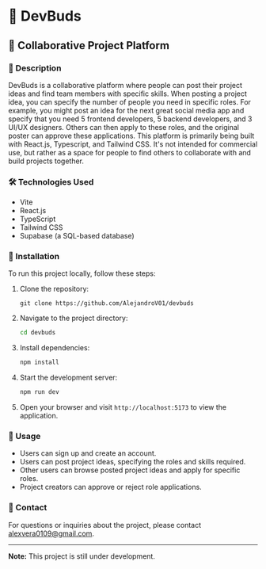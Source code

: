# 🌟 DevBuds

## 🤝 Collaborative Project Platform

### 📝 Description

DevBuds is a collaborative platform where people can post their project ideas and find team members with specific skills. When posting a project idea, you can specify the number of people you need in specific roles. For example, you might post an idea for the next great social media app and specify that you need 5 frontend developers, 5 backend developers, and 3 UI/UX designers. Others can then apply to these roles, and the original poster can approve these applications. This platform is primarily being built with React.js, Typescript, and Tailwind CSS. It's not intended for commercial use, but rather as a space for people to find others to collaborate with and build projects together.

### 🛠️ Technologies Used

- Vite
- React.js
- TypeScript
- Tailwind CSS
- Supabase (a SQL-based database)

### 🚀 Installation

To run this project locally, follow these steps:

1. Clone the repository:

   ```
   git clone https://github.com/AlejandroV01/devbuds
   ```

2. Navigate to the project directory:

   ```bash
   cd devbuds
   ```

3. Install dependencies:

   ```bash
   npm install
   ```

4. Start the development server:

   ```bash
   npm run dev
   ```

5. Open your browser and visit `http://localhost:5173` to view the application.

### 🎯 Usage

- Users can sign up and create an account.
- Users can post project ideas, specifying the roles and skills required.
- Other users can browse posted project ideas and apply for specific roles.
- Project creators can approve or reject role applications.

### 📧 Contact

For questions or inquiries about the project, please contact [alexvera0109@gmail.com](mailto:alexvera0109@gmail.com).

---
**Note:** This project is still under development.
